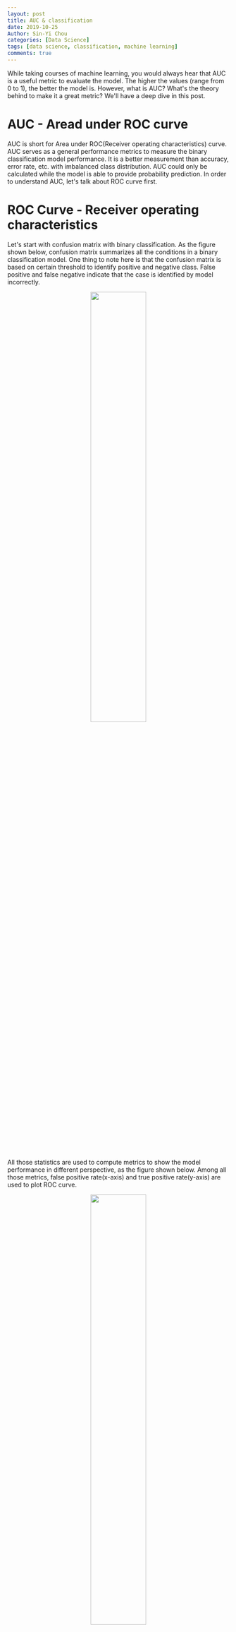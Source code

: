 ```yaml
---
layout: post
title: AUC & classification
date: 2019-10-25
Author: Sin-Yi Chou
categories: [Data Science]
tags: [data science, classification, machine learning]
comments: true
---
```


While taking courses of machine learning, you would always hear that AUC is a useful metric to evaluate the model. The higher the values (range from 0 to 1), the better the model is.  However, what is AUC? What's the theory behind to make it a great metric? We'll have a deep dive in this post.

# AUC - Aread under ROC curve
AUC is short for Area under ROC(Receiver operating characteristics) curve. AUC serves as a general performance metrics to measure the binary classification model performance. It is a better measurement than accuracy, error rate, etc. with imbalanced class distribution. AUC could only be calculated while the model is able to provide probability prediction. In order to understand AUC, let's talk about ROC curve first.

# ROC Curve - Receiver operating characteristics

Let's start with confusion matrix with binary classification. As the figure shown below, confusion matrix summarizes all the conditions in a binary classification model. One thing to note here is that the confusion matrix is based on certain threshold to identify positive and negative class. False positive and false negative indicate that the case is identified by model incorrectly.
<p align="center">
<img src="https://github.com/sinyi-chou/sinyi-chou.github.io/blob/master/images/classification/confusion_matix.png" src="#" width="50%" />
</p>

All those statistics are used to compute metrics to show the model performance in different perspective, as the figure shown below. Among all those metrics, false positive rate(x-axis) and true positive rate(y-axis) are used to plot ROC curve.

<p align="center">
<img src="https://github.com/sinyi-chou/sinyi-chou.github.io/blob/master/images/classification/metric_definition.png" src="#" width="50%"  />
</p>

Since there are countless values for the cut-off threshold to generate the predicted labels, AUC provides an aggregated view across all threshold.

 The purpose is to allow the viewer to assess the accuracy of the test M for any possible value of the cutoff c. This aids in deciding what cutoff to use in practice, comparing different tests for the same thing, and for evaluating the overall accuracy. A key advantage of our approach is that the values of the cutoffs are visible!

![threshold animation](https://github.com/sinyi-chou/sinyi-chou.github.io/blob/master/images/classification/classification_threshold.gif)

<p align="center">
<img src="https://github.com/sinyi-chou/sinyi-chou.github.io/blob/master/images/classification/prob_table.png" src="#" width="20%" /><img src="https://github.com/sinyi-chou/sinyi-chou.github.io/blob/master/images/classification/roc_plot_animation.gif" src="#" width="70%" />
</p>


<p align="center">
<img src="https://github.com/sinyi-chou/sinyi-chou.github.io/blob/master/images/classification/ROC_plot.png" src="#" width="70%" />
</p>

# Statistic Interpretation of AUC
Rank
positive over negative

# Visualization of AUC
threshold + dot

two distribution separation

# Summary
1. auc can only be used in two class -> if you have multiple class, one to all AUC would be an option/ micro macro  

1. Even if auc is powerful, auc is not a cure-all.

### Reference
1. [An introduction to ROC analysis](https://www.sciencedirect.com/science/article/abs/pii/S016786550500303X)
2. [Google Machine Learning Crash Course](https://developers.google.com/machine-learning/crash-course/ml-intro)
3. http://www.medicalbiostatistics.com/roccurve.pdf

. For a binary test and a binary disease state, the following table summarizes the possible errors that one can make using the test as a prediction of a disease state measured by some gold standard

If the test is continuous, say M, then a test positive is defined as M>c. Now we consider measures of accuracy as functions of c, i.e.

TPF(c)=Pr{M>c|D=1}
FPF(c)=Pr{M>c|D=0}

The ROC curve is a plot of FPF(c) versus TPF(c).
